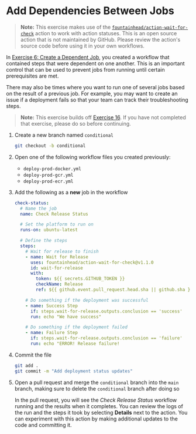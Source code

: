 # Add Dependencies Between Jobs

> **Note:** This exercise makes use of the
> [`fountainhead/action-wait-for-check`](https://github.com/fountainhead/action-wait-for-check)
> action to work with action statuses. This is an open source action that is not
> maintained by GitHub. Please review the action's source code before using it
> in your own workflows.

In [Exercise 6: Create a Dependent Job](./06-Create-Dependent-Job.md), you
created a workflow that contained steps that were dependent on one another. This
is an important control that can be used to prevent jobs from running until
certain prerequisites are met.

There may also be times where you want to run one of several jobs based on the
result of a previous job. For example, you may want to create an issue if a
deployment fails so that your team can track their troubleshooting steps.

> **Note:** This exercise builds off [Exercise 16](./16-Deploy-Docker.md). If
> you have not completed that exercise, please do so before continuing.

1. Create a new branch named `conditional`

   ```bash
   git checkout -b conditional
   ```

2. Open one of the following workflow files you created previously:
   - `deploy-prod-docker.yml`
   - `deploy-prod-gcr.yml`
   - `deploy-prod-ecr.yml`
3. Add the following as a **new** job in the workflow

   ```yaml
   check-status:
     # Name the job
     name: Check Release Status

     # Set the platform to run on
     runs-on: ubuntu-latest

     # Define the steps
     steps:
       # Wait for release to finish
       - name: Wait for Release
         uses: fountainhead/action-wait-for-check@v1.1.0
         id: wait-for-release
         with:
           token: ${{ secrets.GITHUB_TOKEN }}
           checkName: Release
           ref: ${{ github.event.pull_request.head.sha || github.sha }}

       # Do something if the deployment was successful
       - name: Success Step
         if: steps.wait-for-release.outputs.conclusion == 'success'
         run: echo "We have success"

       # Do something if the deployment failed
       - name: Failure Step
         if: steps.wait-for-release.outputs.conclusion == 'failure'
         run: echo "ERROR! Release failure!
   ```

4. Commit the file

   ```bash
   git add .
   git commit -m "Add deployment status updates"
   ```

5. Open a pull request and merge the `conditional` branch into the `main`
   branch, making sure to delete the `conditional` branch after doing so

   In the pull request, you will see the _Check Release Status_ workflow running
   and the results when it completes. You can review the logs of the run and the
   steps it took by selecting **Details** next to the action. You can experiment
   with this action by making additional updates to the code and committing it.
